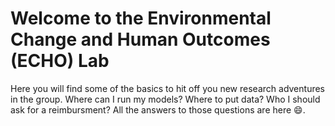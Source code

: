 # Welcome to the Environmental Change and Human Outcomes (ECHO) Lab

Here you will find some of the basics to hit off you new research adventures in
the group. Where can I run my models? Where to put data? Who I should ask for a
reimbursment? All the answers to those questions are here 😄. 

